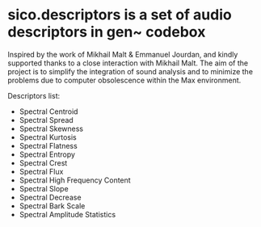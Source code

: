 # sico.descriptors is a set of audio descriptors in gen~ codebox
Inspired by the work of Mikhail Malt & Emmanuel Jourdan, and kindly supported thanks to a close interaction with Mikhail Malt. 
The aim of the project is to simplify the integration of sound analysis and to minimize the problems due to computer obsolescence within the Max environment.

Descriptors list:

- Spectral Centroid
- Spectral Spread
- Spectral Skewness
- Spectral Kurtosis
- Spectral Flatness
- Spectral Entropy
- Spectral Crest
- Spectral Flux
- Spectral High Frequency Content
- Spectral Slope
- Spectral Decrease
- Spectral Bark Scale
- Spectral Amplitude Statistics

